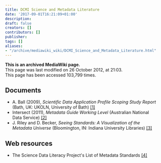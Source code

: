 ```yaml
---
title: DCMI Science and Metadata Literature
date: '2017-09-01T16:21:09+01:00'
description: 
draft: false
creators: []
contributors: []
publisher: 
tags: []
aliases:
- "/archive/mediawiki_wiki/DCMI_Science_and_Metadata_Literature.html"
---
```


 **This is an archived MediaWiki page.**  
This page was last modified on 26 October 2012, at 21:03.  
This page has been accessed 103,799 times.

## Documents 

- A. Ball (2009), _Scientific Data Application Profile Scoping Study Report_ (Bath, UK: UKOLN, University of Bath) [[1]](http://www.ukoln.ac.uk/projects/sdapss/)
- Intersect (2011), _Metadata Guide Working Level_ (Australian National Data Service) [[2]](http://www.ands.org.au/guides/metadata-working.html)
- J. Riley and D. Becker, _Seeing Standards: A Visualization of the Metadata Universe_ (Bloomington, IN: Indiana University Libraries) [[3]](http://www.dlib.indiana.edu/~jenlrile/metadatamap/)

## Web resources 

- The Science Data Literacy Project's List of Metadata Standards [[4]](http://sdl.syr.edu/?page_id=32)

